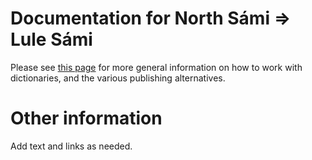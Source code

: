 # Documentation for North Sámi ⇒ Lule Sámi

Please see [this page](https://giellalt.github.io/dicts/dicts.html) for more general information on how to work with dictionaries, and the various publishing alternatives.

# Other information

Add text and links as needed.

